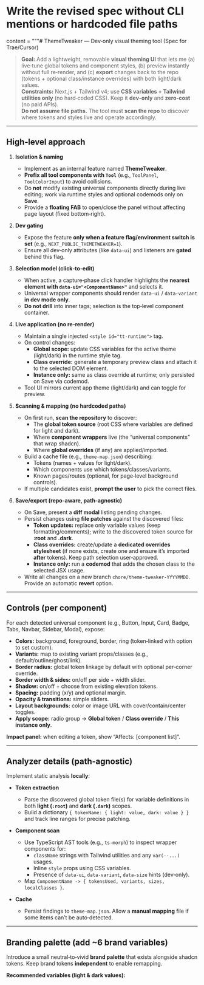 # Write the revised spec without CLI mentions or hardcoded file paths

content = """# ThemeTweaker — Dev‑only visual theming tool (Spec for Trae/Cursor)

> **Goal:** Add a lightweight, removable **visual theming UI** that lets me (a) live‑tune global tokens and component styles, (b) preview instantly without full re‑render, and (c) **export** changes back to the repo (tokens + optional class/instance overrides) with both light/dark values.  
> **Constraints:** Next.js + Tailwind v4; use **CSS variables + Tailwind utilities only** (no hard‑coded CSS). Keep it **dev‑only** and **zero‑cost** (no paid APIs).  
> **Do not assume file paths.** The tool must **scan the repo** to discover where tokens and styles live and operate accordingly.

---

## High‑level approach

1. **Isolation & naming**
   - Implement as an internal feature named **ThemeTweaker**.
   - **Prefix all tool components with `Tool`** (e.g., `ToolPanel`, `ToolColorInput`) to avoid collisions.
   - Do **not** modify existing universal components directly during live editing; work via runtime styles and optional codemods only on **Save**.
   - Provide a **floating FAB** to open/close the panel without affecting page layout (fixed bottom‑right).

2. **Dev gating**
   - Expose the feature **only when a feature flag/environment switch is set** (e.g., `NEXT_PUBLIC_THEMETWEAKER=1`).
   - Ensure all dev‑only attributes (like `data-ui`) and listeners are **gated** behind this flag.

3. **Selection model (click‑to‑edit)**
   - When active, a capture‑phase click handler highlights the **nearest element with `data-ui="<ComponentName>"`** and selects it.
   - Universal wrapper components should render `data-ui` / `data-variant` **in dev mode only**.
   - **Do not drill** into inner tags; selection is the top‑level component container.

4. **Live application (no re‑render)**
   - Maintain a single injected `<style id="tt-runtime">` tag.
   - On control changes:
     - **Global scope:** update CSS variables for the active theme (light/dark) in the runtime style tag.
     - **Class override:** generate a temporary preview class and attach it to the selected DOM element.
     - **Instance only:** same as class override at runtime; only persisted on Save via codemod.
   - Tool UI mirrors current app theme (light/dark) and can toggle for preview.

5. **Scanning & mapping (no hardcoded paths)**
   - On first run, **scan the repository** to discover:
     - The **global token source** (root CSS where variables are defined for light and dark).
     - Where **component wrappers** live (the “universal components” that wrap shadcn).
     - Where **global overrides** (if any) are applied/imported.
   - Build a cache file (e.g., `theme-map.json`) describing:
     - Tokens (names + values for light/dark).
     - Which components use which tokens/classes/variants.
     - Known pages/routes (optional, for page‑level background controls).
   - If multiple candidates exist, **prompt the user** to pick the correct files.

6. **Save/export (repo‑aware, path‑agnostic)**
   - On Save, present a **diff modal** listing pending changes.
   - Persist changes using **file patches** against the discovered files:
     - **Token updates:** replace only variable values (keep formatting/comments); write to the discovered token source for **:root** and **.dark**.
     - **Class overrides:** create/update a **dedicated overrides stylesheet** (if none exists, create one and ensure it’s imported **after** tokens). Keep path selection user‑approved.
     - **Instance only:** run a **codemod** that adds the chosen class to the selected JSX usage.
   - Write all changes on a new branch `chore/theme-tweaker-YYYYMMDD`. Provide an automatic **revert** option.

---

## Controls (per component)

For each detected universal component (e.g., Button, Input, Card, Badge, Tabs, Navbar, Sidebar, Modal), expose:

- **Colors:** background, foreground, border, ring (token‑linked with option to set custom).
- **Variants:** map to existing variant props/classes (e.g., default/outline/ghost/link).
- **Border radius:** global token linkage by default with optional per‑corner override.
- **Border width & sides:** on/off per side + width slider.
- **Shadow:** on/off + choose from existing elevation tokens.
- **Spacing:** padding (x/y) and optional margin.
- **Opacity & transitions:** simple sliders.
- **Layout backgrounds:** color or image URL with cover/contain/center toggles.
- **Apply scope:** radio group → **Global token** / **Class override** / **This instance only**.

**Impact panel:** when editing a token, show “Affects: [component list]”.

---

## Analyzer details (path‑agnostic)

Implement static analysis **locally**:

- **Token extraction**
  - Parse the discovered global token file(s) for variable definitions in both **light (`:root`)** and **dark (`.dark`)** scopes.
  - Build a dictionary `{ tokenName: { light: value, dark: value } }` and track line ranges for precise patching.

- **Component scan**
  - Use TypeScript AST tools (e.g., `ts-morph`) to inspect wrapper components for:
    - `className` strings with Tailwind utilities and any `var(--...)` usages.
    - Inline `style` props using CSS variables.
    - Presence of `data-ui`, `data-variant`, `data-size` hints (dev‑only).
  - Map `ComponentName -> { tokensUsed, variants, sizes, localClasses }`.

- **Cache**
  - Persist findings to `theme-map.json`. Allow a **manual mapping** file if some items can’t be auto‑detected.

---

## Branding palette (add ~6 brand variables)

Introduce a small neutral‑to‑vivid **brand palette** that exists alongside shadcn tokens. Keep brand tokens **independent** to enable remapping.

**Recommended variables (light & dark values):**
